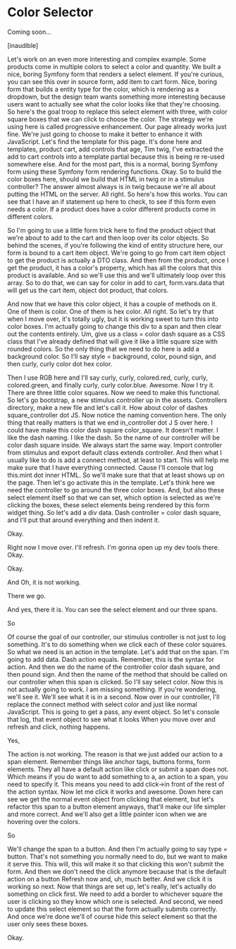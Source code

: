 # Color Selector

Coming soon...

[inaudible]

Let's work on an even more interesting and complex example. Some products come in
multiple colors to select a color and quantity. We built a nice, boring Symfony form
that renders a select element. If you're curious, you can see this over in source
form, add item to cart form. Nice, boring form that builds a entity type for the
color, which is rendering as a dropdown, but the design team wants something more
interesting because users want to actually see what the color looks like that they're
choosing. So here's the goal troop to replace this select element with three, with
color square boxes that we can click to choose the color. The strategy we're using
here is called progressive enhancement. Our page already works just fine. We're just
going to choose to make it better to enhance it with JavaScript. Let's find the
template for this page. It's done here and templates, product cart, add controls that
age, Tim twig, I've extracted the add to cart controls into a template partial
because this is being re re-used somewhere else. And for the most part, this is a
normal, boring Symfony form using these Symfony form rendering functions. Okay. So to
build the color boxes here, should we build that HTML in twig or in a stimulus
controller? The answer almost always is in twig because we're all about putting the
HTML on the server. All right. So here's how this works. You can see that I have an
if statement up here to check, to see if this form even needs a color. If a product
does have a color different products come in different colors.

So I'm going to use a little form trick here to find the product object that we're
about to add to the cart and then loop over its color objects. So behind the scenes,
if you're following the kind of entity structure here, our form is bound to a cart
item object. We're going to go from cart item object to get the product is actually a
DTO class. And then from the product, once I get the product, it has a color's
property, which has all the colors that this product is available. And so we'll use
this and we'll ultimately loop over this array. So to do that, we can say for color
in add to cart, form.vars.data that will get us the cart item, object dot product,
that colors.

And now that we have this color object, it has a couple of methods on it. One of them
is color. One of them is hex color. All right. So let's try that when I move over,
it's totally ugly, but it is working sweet to turn this into color boxes. I'm
actually going to change this div to a span and then clear out the contents entirely.
Um, give us a class = color dash square as a CSS class that I've already defined that
will give it like a little square size with rounded colors. So the only thing that we
need to do here is add a background color. So I'll say style = background, color,
pound sign, and then curly, curly color dot hex color.

Then I use RGB here and I'll say curly, curly, colored.red, curly, curly,
colored.green, and finally curly, curly color.blue. Awesome. Now I try it. There are
three little color squares. Now we need to make this functional. So let's go
bootstrap, a new stimulus controller up in the assets. Controllers directory, make a
new file and let's call it. How about color of dashes square_controller dot JS. Now
notice the naming convention here. The only thing that really matters is that we end
in_controller dot J S over here. I could have make this color dash square
color_square. It doesn't matter. I like the dash naming. I like the dash. So the name
of our controller will be color dash square inside. We always start the same way.
Import controller from stimulus and export default class extends controller. And then
what I usually like to do is add a connect method, at least to start. This will help
me make sure that I have everything connected. Cause I'll console that log this.mint
dot inner HTML. So we'll make sure that that at least shows up on the page. Then
let's go activate this in the template. Let's think here we need the controller to go
around the three color boxes. And, but also these select element itself so that we
can set, which option is selected as we're clicking the boxes, these select elements
being rendered by this form widget thing. So let's add a div data. Dash controller =
color dash square, and I'll put that around everything and then indent it.

Okay.

Right now I move over. I'll refresh. I'm gonna open up my dev tools there. Okay.

Okay.

And Oh, it is not working.

There we go.

And yes, there it is. You can see the select element and our three spans.

So

Of course the goal of our controller, our stimulus controller is not just to log
something. It's to do something when we click each of these color squares. So what we
need is an action in the template. Let's add that on the span. I'm going to add data.
Dash action equals. Remember, this is the syntax for action. And then we do the name
of the controller color dash square, and then pound sign. And then the name of the
method that should be called on our controller when this span is clicked. So I'll say
select color. Now this is not actually going to work. I am missing something. If
you're wondering, we'll see it. We'll see what it is in a second. Now over in our
controller, I'll replace the connect method with select color and just like normal
JavaScript. This is going to get a pass, any event object. So let's console that log,
that event object to see what it looks When you move over and refresh and click,
nothing happens.

Yes,

The action is not working. The reason is that we just added our action to a span
element. Remember things like anchor tags, buttons forms, form elements. They all
have a default action like click or submit a span does not. Which means if you do
want to add something to a, an action to a span, you need to specify it. This means
you need to add click->in front of the rest of the action syntax. Now let me click it
works and awesome. Down here can see we get the normal event object from clicking
that element, but let's refactor this span to a button element anyways, that'll make
our life simpler and more correct. And we'll also get a little pointer icon when we
are hovering over the colors.

So

We'll change the span to a button. And then I'm actually going to say type = button.
That's not something you normally need to do, but we want to make it serve this. This
will, this will make it so that clicking this won't submit the form. And then we
don't need the click anymore because that is the default action on a button Refresh
now and, uh, much better. And we click it is working so next. Now that things are set
up, let's really, let's actually do something on click first. We need to add a border
to whichever square the user is clicking so they know which one is selected. And
second, we need to update this select element so that the form actually submits
correctly. And once we're done we'll of course hide this select element so that the
user only sees these boxes.

Okay.

